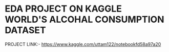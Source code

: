 # EDA PROJECT ON KAGGLE WORLD'S ALCOHAL CONSUMPTION DATASET
 PROJECT LINK:- 
  https://www.kaggle.com/uttam122/notebookfd58a97a20
 
